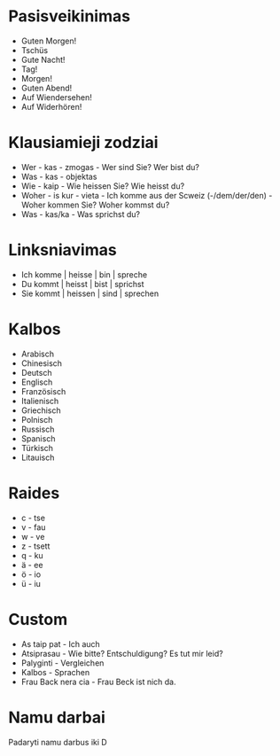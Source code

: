 
# Pasisveikinimas

-  Guten Morgen!
-  Tschüs
-  Gute Nacht!
-  Tag!
-  Morgen!
-  Guten Abend!
-  Auf Wiendersehen!
-  Auf Widerhören!


# Klausiamieji zodziai

-  Wer - kas - zmogas - Wer sind Sie? Wer bist du?
-  Was - kas - objektas
-  Wie - kaip - Wie heissen Sie? Wie heisst du?
-  Woher - is kur - vieta - Ich komme aus der Scweiz (-/dem/der/den) - Woher kommen Sie? Woher kommst du?
-  Was - kas/ka - Was sprichst du?

# Linksniavimas

- Ich komme | heisse | bin | spreche
- Du kommt | heisst | bist | sprichst
- Sie kommt | heissen | sind | sprechen

# Kalbos

- Arabisch
- Chinesisch
- Deutsch
- Englisch
- Französisch
- Italienisch
- Griechisch
- Polnisch
- Russisch
- Spanisch
- Türkisch
- Litauisch

# Raides

- c - tse
- v - fau
- w - ve
- z - tsett
- q - ku
- ä - ee
- ö - io
- ü - iu
  
# Custom

- As taip pat - Ich auch
- Atsiprasau - Wie bitte? Entschuldigung? Es tut mir leid?
- Palyginti - Vergleichen
- Kalbos - Sprachen
- Frau Back nera cia - Frau Beck ist nich da. 

# Namu darbai

Padaryti namu darbus iki D
